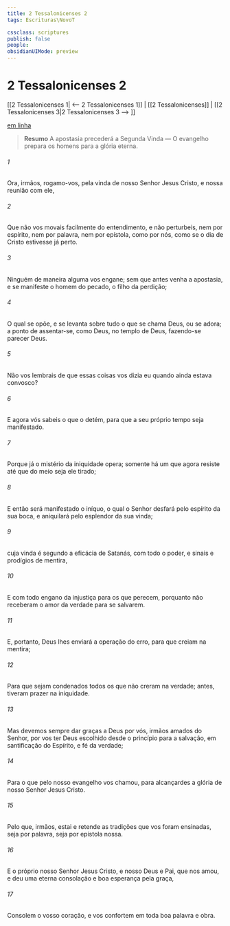 ```yaml
---
title: 2 Tessalonicenses 2
tags: Escrituras\NovoT

cssclass: scriptures
publish: false
people:
obsidianUIMode: preview
---
```


# 2 Tessalonicenses 2
[[2 Tessalonicenses 1| <-- 2 Tessalonicenses 1]] | [[2 Tessalonicenses]] | [[2 Tessalonicenses 3|2 Tessalonicenses 3 --> ]]

[em linha](https://churchofjesuschrist.org/study/scriptures/nt/2-thes/2?lang=por)

> __Resumo__
A apostasia precederá a Segunda Vinda — O evangelho prepara os homens para a glória eterna.

###### 1 
Ora, irmãos, rogamo-vos, pela vinda de nosso Senhor Jesus Cristo, e  nossa reunião com ele,

###### 2 
Que não vos movais facilmente do  entendimento, e não  perturbeis, nem por espírito, nem por palavra, nem por epístola, como  por nós, como se o dia de Cristo estivesse já perto.

###### 3 
Ninguém de maneira alguma vos engane;  sem que antes venha a apostasia, e se manifeste o homem do pecado, o filho da perdição;

###### 4 
O qual se opõe, e se levanta sobre tudo o que se chama Deus, ou se adora; a ponto de assentar-se, como Deus, no templo de Deus, fazendo-se parecer Deus.

###### 5 
Não vos lembrais de que essas coisas vos dizia eu quando ainda estava convosco?

###### 6 
E agora vós sabeis o que o detém, para que a seu próprio tempo seja manifestado.

###### 7 
Porque já o mistério da iniquidade opera; somente há um que agora resiste até que do meio seja ele tirado;

###### 8 
E então será manifestado o iníquo, o qual o Senhor desfará pelo espírito da sua boca, e aniquilará pelo esplendor da sua vinda;

###### 9 
 cuja vinda é segundo a eficácia de Satanás, com todo o poder, e sinais e prodígios de mentira,

###### 10 
E com todo engano da injustiça para os que perecem, porquanto não receberam o amor da verdade para se salvarem.

###### 11 
E, portanto, Deus lhes enviará a operação do erro, para que creiam na mentira;

###### 12 
Para que sejam condenados todos os que não creram na verdade; antes, tiveram prazer na iniquidade.

###### 13 
Mas devemos sempre dar graças a Deus por vós, irmãos amados do Senhor, por vos ter Deus escolhido desde o princípio para a salvação, em santificação do Espírito, e fé da verdade;

###### 14 
Para o que pelo nosso evangelho vos chamou, para alcançardes a glória de nosso Senhor Jesus Cristo.

###### 15 
Pelo que, irmãos, estai  e retende as tradições que vos foram ensinadas, seja por palavra, seja por epístola nossa.

###### 16 
E o próprio nosso Senhor Jesus Cristo, e nosso Deus e Pai, que nos amou, e  deu uma eterna consolação e boa esperança pela graça,

###### 17 
Consolem o vosso coração, e vos confortem em toda boa palavra e obra.

